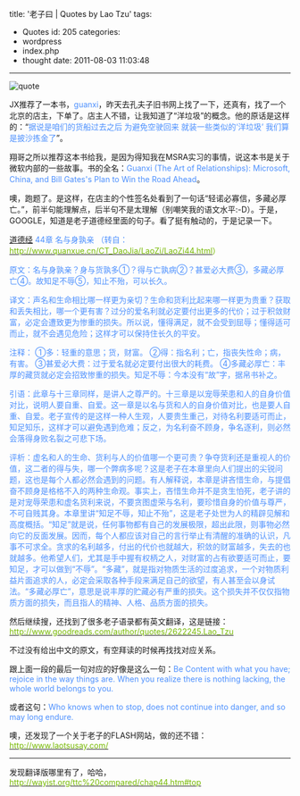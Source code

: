 title: '老子曰 | Quotes by Lao Tzu'
tags:
  - Quotes
id: 205
categories:
  - wordpress
  - index.php
  - thought
date: 2011-08-03 11:03:48
---

![](http://localhostr.com/file/IOZqYXQ/quote.gif "quote")

JX推荐了一本书，<span style="color: #4d90fe;">guanxi</span>，昨天去孔夫子旧书网上找了一下，还真有，找了一个北京的店主，下单了。店主人不错，让我知道了“洋垃圾”的概念。他的原话是这样的：“<span style="color: #4d90fe;">据说是咱们的货船过去之后 为避免空驶回来 就装一些类似的‘洋垃圾’ 我们算是披沙拣金了</span>”。

<!--more-->

翔哥之所以推荐这本书给我，是因为得知我在MSRA实习的事情，说这本书是关于微软内部的一些故事。书的全名：<span style="color: #4d90fe;">Guanxi (The Art of Relationships): Microsoft, China, and Bill Gates's Plan to Win the Road Ahead</span>。

噢，跑题了。是这样，在店主的个性签名处看到了一句话“轻诺必寡信，多藏必厚亡。”，前半句能理解点，后半句不是太理解（别嘲笑我的语文水平:-D）。于是，GOOGLE，知道是老子道德经里面的句子。看了挺有触动的，于是记录一下。

<span style="color: #3366ff;"> [道德经](../LaoZiIndex.html) <span style="color: #4d90fe;">44章 名与身孰亲 （转自：</span><span style="color: #76b900;">[<span style="color: #76b900;">http://www.quanxue.cn/CT_DaoJia/LaoZi/LaoZi44.html</span>](http://www.quanxue.cn/CT_DaoJia/LaoZi/LaoZi44.html)）</span></span>

<span style="color: #4d90fe;">原文：名与身孰亲？身与货孰多①？得与亡孰病②？甚爱必大费③，多藏必厚亡④。故知足不辱⑤，知止不殆，可以长久。</span>

<span style="color: #4d90fe;">译文：声名和生命相比哪一样更为亲切？生命和货利比起来哪一样更为贵重？获取和丢失相比，哪一个更有害？过分的爱名利就必定要付出更多的代价；过于积敛财富，必定会遭致更为惨重的损失。所以说，懂得满足，就不会受到屈辱；懂得适可而止，就不会遇见危险；这样才可以保持住长久的平安。</span>

<span style="color: #4d90fe;">注释：</span>
<span style="color: #4d90fe;"> ①多：轻重的意思；货，财富。 </span>
<span style="color: #4d90fe;"> ②得：指名利；亡，指丧失性命；病，有害。 ③甚爱必大费：过于爱名就必定要付出很大的耗费。 </span>
<span style="color: #4d90fe;"> ④多藏必厚亡：丰厚的藏货就必定会招致惨重的损失。知足不辱：今本没有“故”字，据帛书补之。</span>

<span style="color: #4d90fe;">引语：此章与十三章同样，是讲人之尊严的。十三章是以宠辱荣患和人的自身价值对比，说明人要自重、自爱。这一章是以名与货和人的自身价值对比，也是要人自重、自爱。老子宣传的是这样一种人生观，人要贵生重己，对待名利要适可而止，知足知乐，这样才可以避免遇到危难；反之，为名利奋不顾身，争名逐利，则必然会落得身败名裂之可悲下场。</span>

<span style="color: #4d90fe;">评析：虚名和人的生命、货利与人的价值哪一个更可贵？争夺货利还是重视人的价值，这二者的得与失，哪一个弊病多呢？这是老子在本章里向人们提出的尖锐问题，这也是每个人都必然会遇到的问题。有人解释说，本章是讲吝惜生命，与提倡奋不顾身是格格不入的两种生命观。事实上，吝惜生命并不是贪生怕死，老子讲的是对宠辱荣患和虚名货利来说，不要贪图虚荣与名利，要珍惜自身的价值与尊严，不可自贱其身。本章里讲“知足不辱，知止不殆”，这是老子处世为人的精辟见解和高度概括。“知足”就是说，任何事物都有自己的发展极限，超出此限，则事物必然向它的反面发展。因而，每个人都应该对自己的言行举止有清醒的准确的认识，凡事不可求全。贪求的名利越多，付出的代价也就越大，积敛的财富越多，失去的也就越多。他希望人们，尤其是手中握有权柄之人，对财富的占有欲要适可而止，要知足，才可以做到“不辱”。“多藏”，就是指对物质生活的过度追求，一个对物质利益片面追求的人，必定会采取各种手段来满足自己的欲望，有人甚至会以身试法。“多藏必厚亡”，意思是说丰厚的贮藏必有严重的损失。这个损失并不仅仅指物质方面的损失，而且指人的精神、人格、品质方面的损失。</span>

然后继续搜，还找到了很多老子语录都有英文翻译，这是链接：<span style="color: #76b900;">[<span style="color: #76b900;">http://www.goodreads.com/author/quotes/2622245.Lao_Tzu</span>](http://www.goodreads.com/author/quotes/2622245.Lao_Tzu)</span>

不过没有给出中文的原文，有空拜读的时候再找找对应关系。

跟上面一段的最后一句对应的好像是这么一句：<span style="color: #4d90fe;">Be Content with what you have; rejoice in the way things are. When you realize there is nothing lacking, the whole world belongs to you.</span>

或者这句：<span style="color: #4d90fe;">Who knows when to stop, does not continue into danger, and so may long endure.</span>

噢，还发现了一个关于老子的FLASH网站，做的还不错：<span style="color: #76b900;">[<span style="color: #76b900;">http://www.laotsusay.com/</span>](http://www.laotsusay.com/)</span>

-------------------------

发现翻译版哪里有了，哈哈，<span style="color: #76b900;">[<span style="color: #76b900;">http://wayist.org/ttc%20compared/chap44.htm#top</span>](http://wayist.org/ttc%20compared/chap44.htm#top)</span>